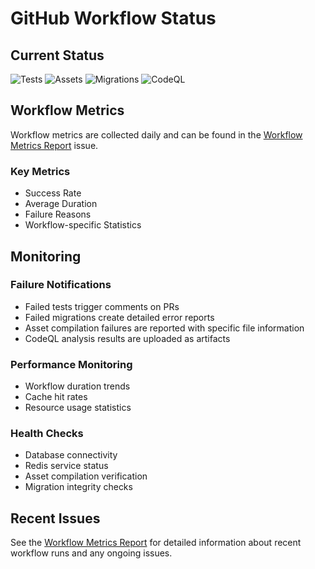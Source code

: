 # GitHub Workflow Status

## Current Status

![Tests](https://github.com/{owner}/{repo}/workflows/Tests/badge.svg)
![Assets](https://github.com/{owner}/{repo}/workflows/Assets/badge.svg)
![Migrations](https://github.com/{owner}/{repo}/workflows/Migrations/badge.svg)
![CodeQL](https://github.com/{owner}/{repo}/workflows/CodeQL/badge.svg)

## Workflow Metrics

Workflow metrics are collected daily and can be found in the [Workflow Metrics Report](https://github.com/{owner}/{repo}/issues?q=label%3Aworkflow-metrics) issue.

### Key Metrics
- Success Rate
- Average Duration
- Failure Reasons
- Workflow-specific Statistics

## Monitoring

### Failure Notifications
- Failed tests trigger comments on PRs
- Failed migrations create detailed error reports
- Asset compilation failures are reported with specific file information
- CodeQL analysis results are uploaded as artifacts

### Performance Monitoring
- Workflow duration trends
- Cache hit rates
- Resource usage statistics

### Health Checks
- Database connectivity
- Redis service status
- Asset compilation verification
- Migration integrity checks

## Recent Issues
See the [Workflow Metrics Report](https://github.com/{owner}/{repo}/issues?q=label%3Aworkflow-metrics) for detailed information about recent workflow runs and any ongoing issues. 